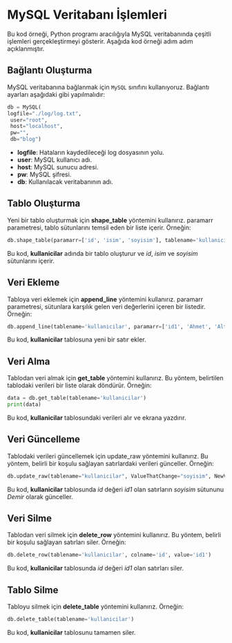 # MySQL Veritabanı İşlemleri

Bu kod örneği, Python programı aracılığıyla MySQL veritabanında çeşitli işlemleri gerçekleştirmeyi gösterir. Aşağıda kod örneği adım adım açıklanmıştır.

## Bağlantı Oluşturma

MySQL veritabanına bağlanmak için `MySQL` sınıfını kullanıyoruz. Bağlantı ayarları aşağıdaki gibi yapılmalıdır:

```python
db = MySQL(
logfile="./log/log.txt",
 user="root",
 host="localhost",
 pw="",
 db="blog")
```

 - **logfile**: Hataların kaydedileceği log dosyasının yolu.<br>
 - **user**: MySQL kullanıcı adı.<br>
 - **host**: MySQL sunucu adresi.<br>
 - **pw**: MySQL şifresi.<br>
 - **db**: Kullanılacak veritabanının adı.
## Tablo Oluşturma
Yeni bir tablo oluşturmak için **shape_table** yöntemini kullanırız. paramarr parametresi, tablo sütunlarını temsil eden bir liste içerir. Örneğin:

```python
db.shape_table(paramarr=['id', 'isim', 'soyisim'], tablename='kullanicilar')
```
Bu kod, **kullanicilar** adında bir tablo oluşturur ve *id*, *isim* ve *soyisim* sütunlarını içerir.

## Veri Ekleme
Tabloya veri eklemek için **append_line** yöntemini kullanırız. paramarr parametresi, sütunlara karşılık gelen veri değerlerini içeren bir listedir. Örneğin:

```python
db.append_line(tablename='kullanicilar', paramarr=['id1', 'Ahmet', 'Altın'])
```

Bu kod, **kullanicilar** tablosuna yeni bir satır ekler.

## Veri Alma
Tablodan veri almak için **get_table** yöntemini kullanırız. Bu yöntem, belirtilen tablodaki verileri bir liste olarak döndürür. Örneğin:

```python
data = db.get_table(tablename='kullanicilar')
print(data)
```
Bu kod, **kullanicilar** tablosundaki verileri alır ve ekrana yazdırır.

## Veri Güncelleme
Tablodaki verileri güncellemek için update_raw yöntemini kullanırız. Bu yöntem, belirli bir koşulu sağlayan satırlardaki verileri günceller. Örneğin:

```python
db.update_raw(tablename="kullanicilar", ValueThatChange="soyisim", NewValue="Demir", findBy="id", point="id1")
```
Bu kod, **kullanicilar** tablosunda *id* değeri *id1* olan satırların *soyisim* sütununu *Demir* olarak günceller.

## Veri Silme
Tablodan veri silmek için **delete_row** yöntemini kullanırız. Bu yöntem, belirli bir koşulu sağlayan satırları siler. Örneğin:

```python
db.delete_row(tablename='kullanicilar', colname='id', value='id1')
```
Bu kod, **kullanicilar** tablosunda *id* değeri *id1* olan satırları siler.

## Tablo Silme
Tabloyu silmek için **delete_table** yöntemini kullanırız. Örneğin:

```python
db.delete_table(tablename='kullanicilar')
```
Bu kod, **kullanicilar** tablosunu tamamen siler.
